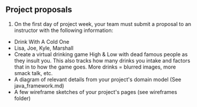 
## Project proposals

1. On the first day of project week, your team must submit a proposal to an instructor with the following information:

 - Drink With A Cold One
 - Lisa, Joe, Kyle, Marshall
 - Create a virtual drinking game High & Low with dead famous people as they insult you. This also tracks how many drinks you intake  and factors that in to how the game goes. More drinks = blurred images, more smack talk, etc.
 - A diagram of relevant details from your project's domain model (See java_framework.md)
 - A few wireframe sketches of your project's pages (see wireframes folder)
